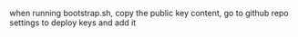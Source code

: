 when running bootstrap.sh, copy the public key content, go to github repo settings to deploy keys and add it
